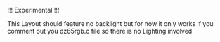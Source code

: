!!! Experimental !!!

This Layout should feature no backlight but for now it only works if you comment out you dz65rgb.c file so there is no Lighting involved
